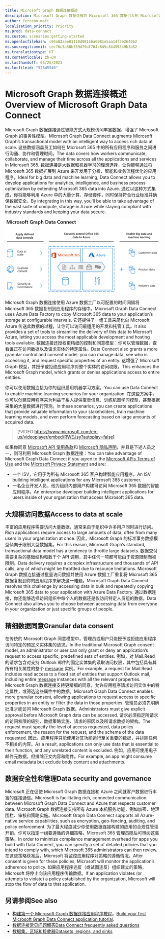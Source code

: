 ```yaml
---
title: Microsoft Graph 数据连接概述
description: Microsoft Graph 数据连接将 Microsoft 365 数据引入到 Microsoft Azure 中，让你能够获取最佳的开发和托管工具来处理此数据。
author: fercobo-msft
localization_priority: Priority
ms.prod: data-connect
ms.custom: scenarios:getting-started
ms.openlocfilehash: c94a82aae01110d9816ba0981e5aa14f3e2640b2
ms.sourcegitcommit: cec76c5a58b359d79df764c849c8b459349b3b52
ms.translationtype: HT
ms.contentlocale: zh-CN
ms.lasthandoff: 05/25/2021
ms.locfileid: "52645540"
---
```

# <a name="overview-of-microsoft-graph-data-connect"></a><span data-ttu-id="8b64a-103">Microsoft Graph 数据连接概述</span><span class="sxs-lookup"><span data-stu-id="8b64a-103">Overview of Microsoft Graph Data Connect</span></span>

<span data-ttu-id="8b64a-104">Microsoft Graph 数据连接通过智能方式大规模访问丰富数据，增强了 Microsoft Graph 的事务性模型。</span><span class="sxs-lookup"><span data-stu-id="8b64a-104">Microsoft Graph Data Connect augments Microsoft Graph’s transactional model with an intelligent way to access rich data at scale.</span></span> <span data-ttu-id="8b64a-105">这些数据涵盖员工如何在 Microsoft 365 中的所有应用程序和服务之间进行沟通、协作和管理时间。</span><span class="sxs-lookup"><span data-stu-id="8b64a-105">The data covers how workers communicate, collaborate, and manage their time across all the applications and services in Microsoft 365.</span></span> <span data-ttu-id="8b64a-106">数据连接是大数据和机器学习的理想选择，让你能够通过将 Microsoft 365 数据扩展到 Azure 来开发用于分析、智能和业务流程优化的应用程序。</span><span class="sxs-lookup"><span data-stu-id="8b64a-106">Ideal for big data and machine learning, Data Connect allows you to develop applications for analytics, intelligence, and business process optimization by extending Microsoft 365 data into Azure.</span></span> <span data-ttu-id="8b64a-107">通过以这种方式集成，你将能够利用 Azure 中的大量计算、存储套件，同时保持符合行业标准并确保数据安全。</span><span class="sxs-lookup"><span data-stu-id="8b64a-107">By integrating in this way, you'll be able to take advantage of the vast suite of compute, storage in Azure while staying compliant with industry standards and keeping your data secure.</span></span>

![图像显示在 Azure 云中的 Microsoft 365 数据和输出数据之间应用的数据控制。](images/data-connect-mgdc-capabilities.png)

<span data-ttu-id="8b64a-109">Microsoft Graph 数据连接使用 Azure 数据工厂以可配置的时间间隔将 Microsoft 365 数据复制到应用程序的存储中。</span><span class="sxs-lookup"><span data-stu-id="8b64a-109">Microsoft Graph Data Connect uses Azure Data Factory to copy Microsoft 365 data to your application’s storage at configurable intervals.</span></span> <span data-ttu-id="8b64a-110">它还提供了一组工具来简化向 Microsoft Azure 传送此数据的过程，让你可以访问最适用的开发和托管工具。</span><span class="sxs-lookup"><span data-stu-id="8b64a-110">It also provides a set of tools to streamline the delivery of this data to Microsoft Azure, letting you access the most applicable development and hosting tools available.</span></span> <span data-ttu-id="8b64a-111">数据连接还授权更精细的控制和同意模型：你可以管理数据，查看谁正在访问数据以及请求实体的特定属性。</span><span class="sxs-lookup"><span data-stu-id="8b64a-111">Data Connect also grants a more granular control and consent model: you can manage data, see who is accessing it, and request specific properties of an entity.</span></span> <span data-ttu-id="8b64a-112">这增强了 Microsoft Graph 模型，其授予或拒绝应用程序对整个实体的访问权限。</span><span class="sxs-lookup"><span data-stu-id="8b64a-112">This enhances the Microsoft Graph model, which grants or denies applications access to entire entities.</span></span>

<span data-ttu-id="8b64a-113">你可以使用数据连接为你的组织启用机器学习方案。</span><span class="sxs-lookup"><span data-stu-id="8b64a-113">You can use Data Connect to enable machine learning scenarios for your organization.</span></span> <span data-ttu-id="8b64a-114">在这些方案中，你可以创建应用程序来为利益干系人提供宝贵信息、训练机器学习模型，甚至根据采集的大量数据进行预测。</span><span class="sxs-lookup"><span data-stu-id="8b64a-114">In these scenarios, you can create applications that provide valuable information to your stakeholders, train machine learning models, and even perform forecasting based on large amounts of acquired data.</span></span>

<!--<iframe class="video-iframe" style="width: 960px; height: 540px;" frameborder="0" allowfullscreen="true" src="https://www.microsoft.com/en-us/videoplayer/embed/RWEJsy?autoplay=false"> </iframe>-->

> [!VIDEO https://www.microsoft.com/en-us/videoplayer/embed/RWEJsy?autoplay=false]

<span data-ttu-id="8b64a-115">如果你同意 [Microsoft API 使用条款](/legal/microsoft-apis/terms-of-use?context=/graph/context)和 [Microsoft 隐私声明](https://go.microsoft.com/fwlink/p/?LinkId=123161)，并且是下述人员之一，则可利用 Microsoft Graph 数据连接：</span><span class="sxs-lookup"><span data-stu-id="8b64a-115">You can take advantage of Microsoft Graph Data Connect if you agree to the [Microsoft APIs Terms of Use](/legal/microsoft-apis/terms-of-use?context=/graph/context) and the [Microsoft Privacy Statement](https://go.microsoft.com/fwlink/p/?LinkId=123161) and are:</span></span>

- <span data-ttu-id="8b64a-116">一个 ISV，它用于为所有 Microsoft 365 客户构建智能应用程序。</span><span class="sxs-lookup"><span data-stu-id="8b64a-116">An ISV building intelligent applications for any Microsoft 365 customer.</span></span>
- <span data-ttu-id="8b64a-117">一名企业开发人员，他为组织内部用户构建可访问 Microsoft 365 数据的智能应用程序。</span><span class="sxs-lookup"><span data-stu-id="8b64a-117">An enterprise developer building intelligent applications for users inside of your organization that access Microsoft 365 data.</span></span>

## <a name="access-to-data-at-scale"></a><span data-ttu-id="8b64a-118">大规模访问数据</span><span class="sxs-lookup"><span data-stu-id="8b64a-118">Access to data at scale</span></span>

<span data-ttu-id="8b64a-119">丰富的应用程序需要访问大量数据，通常来自于组织中许多用户同时进行访问。</span><span class="sxs-lookup"><span data-stu-id="8b64a-119">Rich applications require access to large amounts of data, often from many users in your organization at once.</span></span> <span data-ttu-id="8b64a-120">因此，Microsoft Graph 的标准事务数据模型倾向于限制大型数据集。</span><span class="sxs-lookup"><span data-stu-id="8b64a-120">For this reason, Microsoft Graph’s standard, transactional data model has a tendency to throttle large datasets.</span></span> <span data-ttu-id="8b64a-121">数据交付需要复杂的基础结构和数千个 API 调用，其中任何一项都可能由于资源限制而被限制。</span><span class="sxs-lookup"><span data-stu-id="8b64a-121">Data delivery requires a complex infrastructure and thousands of API calls, any of which might be throttled due to resource limitations.</span></span> <span data-ttu-id="8b64a-122">Microsoft Graph 数据连接通过批量访问数据并使用 Azure 数据工厂重复将 Microsoft 365 数据复制到你的应用程序来解决这一难题。</span><span class="sxs-lookup"><span data-stu-id="8b64a-122">Microsoft Graph Data Connect resolves this challenge by accessing data in bulk and repeatedly copying Microsoft 365 data to your application with Azure Data Factory.</span></span> <span data-ttu-id="8b64a-123">通过数据连接，你还能够选择访问组织中每个人的数据还是仅访问特定人员组的数据。</span><span class="sxs-lookup"><span data-stu-id="8b64a-123">Data Connect also allows you to choose between accessing data from everyone in your organization or just specific groups of people.</span></span>

## <a name="granular-data-consent"></a><span data-ttu-id="8b64a-124">精细数据同意</span><span class="sxs-lookup"><span data-stu-id="8b64a-124">Granular data consent</span></span>

<span data-ttu-id="8b64a-125">在传统的 Microsoft Graph 同意模型中，管理员或用户只能授予或拒绝应用程序访问特定的预定义实体集的请求。</span><span class="sxs-lookup"><span data-stu-id="8b64a-125">In the traditional Microsoft Graph consent model, an administrator or user can only grant or deny an application’s request to access specific, predefined sets of entities.</span></span> <span data-ttu-id="8b64a-126">例如，对 Mail.Read 的请求包含对支持 Outlook 邮件的固定实体集的读取访问权限，其中包括具有其所有相关属性的整个 [message](/graph/api/resources/message) 实例。</span><span class="sxs-lookup"><span data-stu-id="8b64a-126">For example, a request for Mail.Read includes read access to a fixed set of entities that support Outlook mail, including entire [message](/graph/api/resources/message) instances with all the relevant properties.</span></span> <span data-ttu-id="8b64a-127">Microsoft Graph 数据连接支持更精细的同意，允许应用程序请求访问实体中的特定属性，或筛选这些属性中的数据。</span><span class="sxs-lookup"><span data-stu-id="8b64a-127">Microsoft Graph Data Connect enables more granular consent, allowing applications to request access to specific properties in an entity or filter the data in those properties.</span></span> <span data-ttu-id="8b64a-128">管理员必须先明确批准才能访问 Microsoft Graph 数据。</span><span class="sxs-lookup"><span data-stu-id="8b64a-128">Administrators must give explicit approval before Microsoft Graph data can be accessed.</span></span> <span data-ttu-id="8b64a-129">请求必须指定所请求的访问权限的级别、数据策略实施、请求的原因以及所请求数据的架构。</span><span class="sxs-lookup"><span data-stu-id="8b64a-129">The request must specify the level of access requested, data policy enforcement, the reason for the request, and the schema of the data requested.</span></span> <span data-ttu-id="8b64a-130">因此，应用程序只能使用对其功能运行至关重要的数据，并排除任何不相关的内容。</span><span class="sxs-lookup"><span data-stu-id="8b64a-130">As a result, applications can only use data that is essential to their function, and any unrelated content is excluded.</span></span> <span data-ttu-id="8b64a-131">例如，应用可使用电子邮件元数据，但排除正文内容和附件。</span><span class="sxs-lookup"><span data-stu-id="8b64a-131">For example, an app might consume email metadata but exclude body content and attachments.</span></span>

## <a name="data-security-and-governance"></a><span data-ttu-id="8b64a-132">数据安全性和管理</span><span class="sxs-lookup"><span data-stu-id="8b64a-132">Data security and governance</span></span>

<span data-ttu-id="8b64a-133">Microsoft 正在促使 Microsoft Graph 数据连接和 Azure 之间就客户数据进行丰富的连接通信。</span><span class="sxs-lookup"><span data-stu-id="8b64a-133">Microsoft is facilitating rich, connected communication between Microsoft Graph Data Connect and Azure that respects customer data.</span></span> <span data-ttu-id="8b64a-134">Microsoft Graph 数据连接支持所有 Azure 本机服务功能，例如加密、地理围栏、审核和策略实施。</span><span class="sxs-lookup"><span data-stu-id="8b64a-134">Microsoft Graph Data Connect supports all Azure-native service capabilities, such as encryption, geo-fencing, auditing, and policy enforcement.</span></span> <span data-ttu-id="8b64a-135">为了最大程度减少你使用数据连接构建的应用的合规性管理开销，你可以指定一组要遵循的详细策略，Microsoft 365 管理员随后可审阅这些策略。</span><span class="sxs-lookup"><span data-stu-id="8b64a-135">In order to minimize compliance management overhead for apps you build with Data Connect, you can specify a set of detailed policies that you intend to comply with, which Microsoft 365 administrators can then review.</span></span> <span data-ttu-id="8b64a-136">在这些策略获准后，Microsoft 将监控应用程序对策略的遵循情况。</span><span class="sxs-lookup"><span data-stu-id="8b64a-136">After consent is given for these policies, Microsoft will monitor the application’s adherence to policy.</span></span> <span data-ttu-id="8b64a-137">如果应用程序违反（或试图违反）组织建立的策略，Microsoft 将停止向该应用程序传输数据。</span><span class="sxs-lookup"><span data-stu-id="8b64a-137">If an application violates (or attempts to violate) a policy established by the organization, Microsoft will stop the flow of data to that application.</span></span>

## <a name="see-also"></a><span data-ttu-id="8b64a-138">另请参阅</span><span class="sxs-lookup"><span data-stu-id="8b64a-138">See also</span></span>

- <span data-ttu-id="8b64a-139">[构建第一个 Microsoft Graph 数据连接应用程序教程](data-connect-quickstart.yml)。</span><span class="sxs-lookup"><span data-stu-id="8b64a-139">[Build your first Microsoft Graph Data Connect application tutorial](data-connect-quickstart.yml).</span></span>
- [<span data-ttu-id="8b64a-140">数据连接常见问题解答</span><span class="sxs-lookup"><span data-stu-id="8b64a-140">Data Connect frequently asked questions</span></span>](data-connect-faq.md)
- [<span data-ttu-id="8b64a-141">数据集、区域和接收器</span><span class="sxs-lookup"><span data-stu-id="8b64a-141">Datasets, regions, and sinks</span></span>](data-connect-datasets.md)
